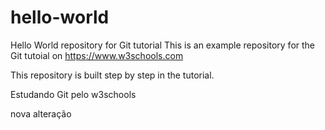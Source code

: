 # hello-world
Hello World repository for Git tutorial
This is an example repository for the Git tutoial on https://www.w3schools.com

This repository is built step by step in the tutorial.

Estudando Git pelo w3schools

nova alteração
